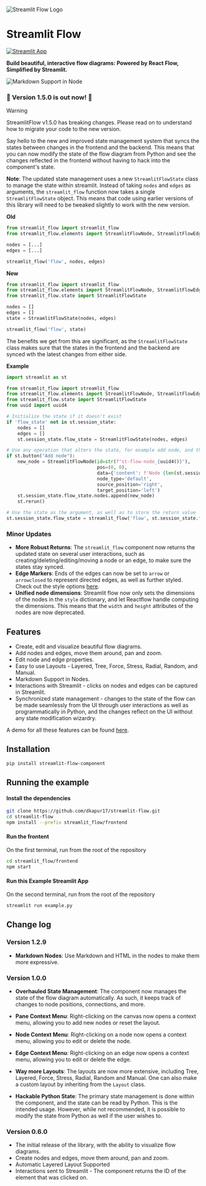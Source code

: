 ![Streamlit Flow Logo](https://raw.githubusercontent.com/dkapur17/streamlit-flow/master/assets/streamlit-flow-banner-bg.svg)

# Streamlit Flow
[![Streamlit App](https://static.streamlit.io/badges/streamlit_badge_black_white.svg)](https://stflow.streamlit.app)


**Build beautiful, interactive flow diagrams: Powered by React Flow, Simplified by Streamlit.**

![Markdown Support in Node](assets/MarkdownNode.png)

### 🎉 Version 1.5.0 is out now! 🎉

> [!WARNING] 
>
> StreamlitFlow v1.5.0 has breaking changes. Please read on to understand how to migrate your code to the new version.


Say hello to the new and improved state management system that syncs the states between changes in the frontend and the backend. This means that you can now modify the state of the flow diagram from Python and see the changes reflected in the frontend without having to hack into the component's state.

**Note**: The updated state management uses a new `StreamlitFlowState` class to manage the state within streamlit. Instead of taking `nodes` and `edges` as arguments, the `streamlit_flow` function now takes a single `StreamlitFlowState` object. This means that code using earlier versions of this library will need to be tweaked slightly to work with the new version.

**Old**
```python
from streamlit_flow import streamlit_flow
from streamlit_flow.elements import StreamlitFlowNode, StreamlitFlowEdge

nodes = [...]
edges = [...]

streamlit_flow('flow', nodes, edges)
```

**New**
```python
from streamlit_flow import streamlit_flow
from streamlit_flow.elements import StreamlitFlowNode, StreamlitFlowEdge
from streamlit_flow.state import StreamlitFlowState

nodes = []
edges = []
state = StreamlitFlowState(nodes, edges)

streamlit_flow('flow', state)
```

The benefits we get from this are significant, as the `StreamlitFlowState` class makes sure that the states in the frontend and the backend are synced wth the latest changes from either side.

**Example**
```python
import streamlit as st

from streamlit_flow import streamlit_flow
from streamlit_flow.elements import StreamlitFlowNode, StreamlitFlowEdge
from streamlit_flow.state import StreamlitFlowState
from uuid import uuid4

# Initialize the state if it doesn't exist
if 'flow_state' not in st.session_state:
    nodes = []
    edges = []
    st.session_state.flow_state = StreamlitFlowState(nodes, edges)

# Use any operation that alters the state, for example add node, and then rerun
if st.button("Add node"):
    new_node = StreamlitFlowNode(id=str(f"st-flow-node_{uuid4()}"),
                                 pos=(0, 0),
                                 data={'content': f'Node {len(st.session_state.flow_state.nodes) + 1}'},
                                 node_type='default',
                                 source_position='right',
                                 target_position='left')
    st.session_state.flow_state.nodes.append(new_node)
    st.rerun()

# Use the state as the argument, as well as to store the return value
st.session_state.flow_state = streamlit_flow('flow', st.session_state.flow_state)
```
### Minor Updates
- **More Robust Returns**: The `streamlit_flow` component now returns the updated state on several user interactions, such as creating/deleting/editing/moving a node or an edge, to make sure the states stay synced.
- **Edge Markers**: Ends of the edges can now be set to `arrow` or `arrowclosed` to represent directed edges, as well as further styled. Check out the style options [here](https://reactflow.dev/api-reference/types/edge-marker).
- **Unified node dimensions**: Streamlit flow now only sets the dimensions of the nodes in the `style` dictionary, and let Reactflow handle computing the dimensions. This means that the `width` and `height` attributes of the nodes are now deprecated.

## Features

- Create, edit and visualize beautiful flow diagrams.
- Add nodes and edges, move them around, pan and zoom.
- Edit node and edge properties.
- Easy to use Layouts - Layered, Tree, Force, Stress, Radial, Random, and Manual.
- Markdown Support in Nodes.
- Interactions with Streamlit - clicks on nodes and edges can be captured in Streamlit.
- Synchronized state management - changes to the state of the flow can be made seamlessly from the UI through user interactions as well as programmatically in Python, and the changes reflect on the UI without any state modification wizardry.


A demo for all these features can be found [here](https://stflow.streamlit.app).

## Installation

```bash
pip install streamlit-flow-component
```

## Running the example


#### Install the dependencies
```bash
git clone https://github.com/dkapur17/streamlit-flow.git
cd streamlit-flow
npm install --prefix streamlit_flow/frontend
```

#### Run the frontent
On the first terminal, run from the root of the repository
```bash
cd streamlit_flow/frontend
npm start
```

#### Run this Example Streamlit App
On the second terminal, run from the root of the repository
```bash
streamlit run example.py
```

## Change log

### Version 1.2.9

* **Markdown Nodes**: Use Markdown and HTML in the nodes to make them more expressive.

### Version 1.0.0

* **Overhauled State Management**: The component now manages the state of the flow diagram automatically. As such, it keeps track of changes to node positions, connections, and more.

* **Pane Context Menu**: Right-clicking on the canvas now opens a context menu, allowing you to add new nodes or reset the layout.

* **Node Context Menu**: Right-clicking on a node now opens a context menu, allowing you to edit or delete the node.

* **Edge Context Menu**: Right-clicking on an edge now opens a context menu, allowing you to edit or delete the edge.

* **Way more Layouts**: The layouts are now more extensive, including Tree, Layered, Force, Stress, Radial, Random and Manual. One can also make a custom layout by inheriting from the `Layout` class.

* **Hackable Python State**: The primary state management is done within the component, and the state can be read by Python. This is the intended usage. However, while not recommended, it is possible to modify the state from Python as well if the user wishes to.

### Version 0.6.0

* The initial release of the library, with the ability to visualize flow diagrams.
* Create nodes and edges, move them around, pan and zoom.
* Automatic Layered Layout Supported
* Interactions sent to Streamlit - The component returns the ID of the element that was clicked on.
